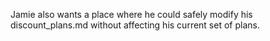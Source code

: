 Jamie also wants a place where he could safely modify his discount_plans.md without affecting his current set of plans.
